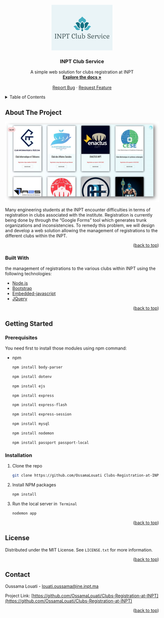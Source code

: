 <div id="top"></div>





<!-- PROJECT LOGO -->
<br />
<div align="center">
  <a href="https://github.com/othneildrew/Best-README-Template">
    <img src="images/logo.png" alt="Logo" >
  </a>

  <h3 align="center">INPT Club Service</h3>

  <p align="center">
    A simple web solution for clubs registration at INPT
    <br />
    <a href="https://github.com/OssamaLouati/Clubs-Registration-at-INPT"><strong>Explore the docs »</strong></a>
    <br />
    <br />
    <a href="https://github.com/othneildrew/Best-README-Template/issues">Report Bug</a>
    ·
    <a href="https://github.com/othneildrew/Best-README-Template/issues">Request Feature</a>
  </p>
</div>



<!-- TABLE OF CONTENTS -->
<details>
  <summary>Table of Contents</summary>
  <ol>
    <li>
      <a href="#about-the-project">About The Project</a>
      <ul>
        <li><a href="#built-with">Built With</a></li>
      </ul>
    </li>
    <li>
      <a href="#getting-started">Getting Started</a>
      <ul>
        <li><a href="#prerequisites">Prerequisites</a></li>
        <li><a href="#installation">Installation</a></li>
      </ul>
    </li>
  </ol>
</details>



<!-- ABOUT THE PROJECT -->
## About The Project

<div align="center">
  <a href="https://github.com/othneildrew/Best-README-Template">
    <img src="images/screenshot.png" alt="Logo">
  </a>
</div>  

Many engineering students at the INPT encounter difficulties
in terms of registration in clubs associated with the institute. Registration is currently being done by through the “Google Forms” tool which generates trunk organizations and inconsistencies.
To remedy this problem, we will design and develop a web solution allowing the management of registrations to the different clubs within the INPT.

<p align="right">(<a href="#top">back to top</a>)</p>



### Built With

the management of registrations to the various clubs within
INPT using the following technologies:

* [Node.js](https://nodejs.org/)
* [Bootstrap](https://getbootstrap.com)
* [Embedded-javascript](https://ejs.co/)
* [JQuery](https://jquery.com)

<p align="right">(<a href="#top">back to top</a>)</p>



<!-- GETTING STARTED -->
## Getting Started

### Prerequisites

You need first to install those modules using npm command:
* npm
  ```sh
  npm install body-parser
  ```
  ```sh
  npm install dotenv
  ```
  ```sh
  npm install ejs
  ```
  ```sh
  npm install express
  ```
  ```sh
  npm install express-flash
  ```
  ```sh
  npm install express-session
  ```
  ```sh
  npm install mysql
  ```
  ```sh
  npm install nodemon
  ```
  ```sh
  npm install passport passport-local
  ```

### Installation



1. Clone the repo
   ```sh
   git clone https://github.com/OssamaLouati Clubs-Registration-at-INPT.git
   ```
2. Install NPM packages
   ```sh
   npm install
   ```
4. Run the local server in` Terminal`
   ```cmd
   nodemon app
   ```

<p align="right">(<a href="#top">back to top</a>)</p>





<!-- LICENSE -->
## License

Distributed under the MIT License. See `LICENSE.txt` for more information.

<p align="right">(<a href="#top">back to top</a>)</p>



<!-- CONTACT -->
## Contact

Oussama Louati - louati.oussama@ine.inpt.ma

Project Link: [https://github.com/OssamaLouati/Clubs-Registration-at-INPT](https://github.com/OssamaLouati/Clubs-Registration-at-INPT)

<p align="right">(<a href="#top">back to top</a>)</p>

